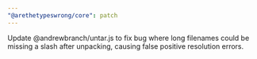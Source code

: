 ```yaml
---
"@arethetypeswrong/core": patch
---
```


Update @andrewbranch/untar.js to fix bug where long filenames could be missing a slash after unpacking, causing false positive resolution errors.
